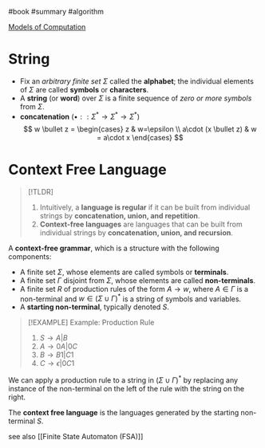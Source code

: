 #book  #summary  #algorithm 

[Models of Computation](https://jeffe.cs.illinois.edu/teaching/algorithms/)


# String
- Fix an _arbitrary finite set_ $\Sigma$ called the **alphabet**; the individual elements of $\Sigma$ are called **symbols** or **characters**.
- A **string** (or **word**) over $\Sigma$ is a finite sequence of _zero or more symbols_ from $\Sigma$.
- **concatenation** ($\bullet:: \Sigma^* \to \Sigma^* \to \Sigma^*$)
$$
  w \bullet z = \begin{cases}
  z  & w=\epsilon \\
  a\cdot (x \bullet z) & w = a\cdot x
  \end{cases} 
$$


# Context Free Language


>[!TLDR]
> 1. Intuitively, a **language is regular** if it can be built from individual strings by **concatenation, union, and repetition**.
> 2. **Context-free languages** are languages that can be built from individual strings by **concatenation, union, and recursion**.



A **context-free grammar**, which is a structure with the following components:
- A finite set $\Sigma$, whose elements are called symbols or **terminals**.
- A finite set $\Gamma$ disjoint from $\Sigma$, whose elements are called **non-terminals**.
- A finite set $R$ of production rules of the form $A \to w$, where $A \in \Gamma$ is a non-terminal and $w \in (\Sigma \cup \Gamma)^*$ is a string of symbols and variables.
- A **starting non-terminal**, typically denoted $S$.


>[!EXAMPLE] Example: Production Rule 
>
>1. $S \to A | B$
>2. $A \to 0A | 0C$
>3. $B \to B1 | C1$
>4. $C \to \epsilon | 0C1$


We can apply a production rule to a string in $(\Sigma \cup \Gamma)^*$ by replacing any instance of the non-terminal on the left of the rule with the string on the right.

The **context free language** is the languages generated by the starting non-terminal $S$.

see also [[Finite State Automaton (FSA)]]





